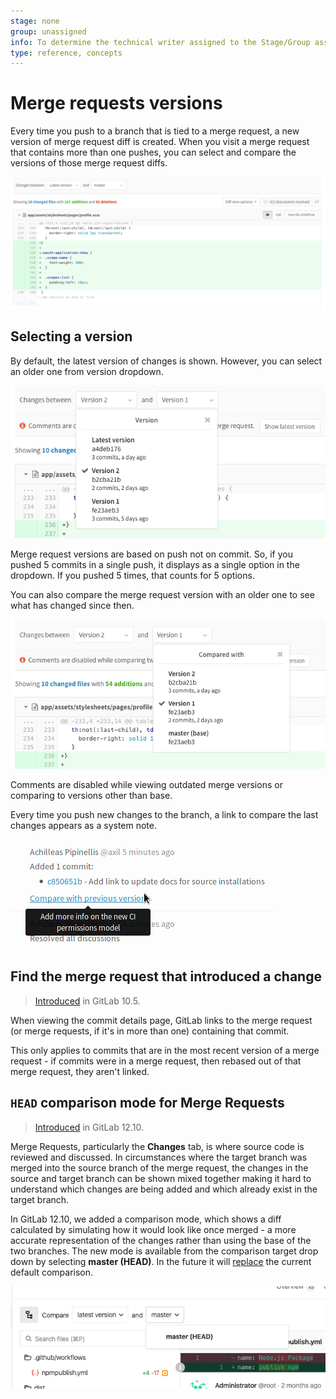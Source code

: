```yaml
---
stage: none
group: unassigned
info: To determine the technical writer assigned to the Stage/Group associated with this page, see https://about.gitlab.com/handbook/engineering/ux/technical-writing/#designated-technical-writers
type: reference, concepts
---
```


# Merge requests versions

Every time you push to a branch that is tied to a merge request, a new version
of merge request diff is created. When you visit a merge request that contains
more than one pushes, you can select and compare the versions of those merge
request diffs.

![Merge request versions](img/versions.png)

## Selecting a version

By default, the latest version of changes is shown. However, you
can select an older one from version dropdown.

![Merge request versions dropdown](img/versions_dropdown.png)

Merge request versions are based on push not on commit. So, if you pushed 5
commits in a single push, it displays as a single option in the dropdown. If you
pushed 5 times, that counts for 5 options.

You can also compare the merge request version with an older one to see what has
changed since then.

![Merge request versions compare](img/versions_compare.png)

Comments are disabled while viewing outdated merge versions or comparing to
versions other than base.

Every time you push new changes to the branch, a link to compare the last
changes appears as a system note.

![Merge request versions system note](img/versions_system_note.png)

## Find the merge request that introduced a change

> [Introduced](https://gitlab.com/gitlab-org/gitlab-foss/-/issues/2383) in GitLab 10.5.

When viewing the commit details page, GitLab links to the merge request (or
merge requests, if it's in more than one) containing that commit.

This only applies to commits that are in the most recent version of a merge
request - if commits were in a merge request, then rebased out of that merge
request, they aren't linked.

## `HEAD` comparison mode for Merge Requests

> [Introduced](https://gitlab.com/gitlab-org/gitlab/-/issues/27008) in GitLab 12.10.

Merge Requests, particularly the **Changes** tab, is where source code
is reviewed and discussed. In circumstances where the target branch was
merged into the source branch of the merge request, the changes in the
source and target branch can be shown mixed together making it hard to
understand which changes are being added and which already exist in the
target branch.

In GitLab 12.10, we added a comparison mode, which
shows a diff calculated by simulating how it would look like once merged - a more accurate
representation of the changes rather than using the base of the two
branches. The new mode is available from the comparison target drop down
by selecting **master (HEAD)**. In the future it will
[replace](https://gitlab.com/gitlab-org/gitlab/-/issues/198458) the
current default comparison.

![Merge request versions compare HEAD](img/versions_compare_head_v12_10.png)

<!-- ## Troubleshooting

Include any troubleshooting steps that you can foresee. If you know beforehand what issues
one might have when setting this up, or when something is changed, or on upgrading, it's
important to describe those, too. Think of things that may go wrong and include them here.
This is important to minimize requests for support, and to avoid doc comments with
questions that you know someone might ask.

Each scenario can be a third-level heading, e.g. `### Getting error message X`.
If you have none to add when creating a doc, leave this section in place
but commented out to help encourage others to add to it in the future. -->
